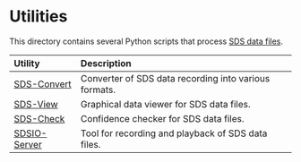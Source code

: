 # Utilities

This directory contains several Python scripts that process [SDS data files](https://arm-software.github.io/SDS-Framework/main/theory.html#sds-data-files).

Utility                                                                                       | Description
:---------------------------------------------------------------------------------------------|:-------------------------------
[SDS-Convert](https://arm-software.github.io/SDS-Framework/main/utilities.html#sds-convert)   | Converter of SDS data recording into various formats.
[SDS-View](https://arm-software.github.io/SDS-Framework/main/utilities.html#sds-view)         | Graphical data viewer for SDS data files.
[SDS-Check](https://arm-software.github.io/SDS-Framework/main/utilities.html#sds-check)       | Confidence checker for SDS data files.
[SDSIO-Server](https://arm-software.github.io/SDS-Framework/main/utilities.html#sdsio-server) | Tool for recording and playback of SDS data files.
